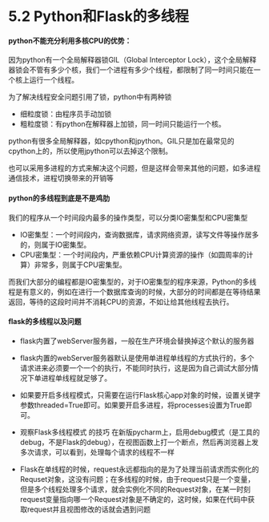 # 5.2 Python和Flask的多线程

#### python不能充分利用多核CPU的优势：
因为python有一个全局解释器锁GIL（Global Interceptor Lock），这个全局解释器锁会不管有多少个核，我们一个进程有多少个线程，都限制了同一时间只能在一个核上运行一个线程。

为了解决线程安全问题引用了锁，python中有两种锁
- 细粒度锁：由程序员手动加锁
- 粗粒度锁：有python在解释器上加锁，同一时间只能运行一个核。

python有很多全局解释器，如cpython和jpython。GIL只是加在最常见的cpython上的，所以使用jpython可以去掉这个限制。

也可以采用多进程的方式来解决这个问题，但是这样会带来其他的问题，如多进程通信技术，进程切换带来的开销等


#### python的多线程到底是不是鸡肋
我们的程序从一个时间段内最多的操作类型，可以分类IO密集型和CPU密集型
- IO密集型：一个时间段内，查询数据库，请求网络资源，读写文件等操作居多的，则属于IO密集型。
- CPU密集型：一个时间段内，严重依赖CPU计算资源的操作（如圆周率的计算）非常多，则属于CPU密集型。

而我们大部分的编程都是IO密集型的，对于IO密集型的程序来源，Python的多线程是有意义的，例如在进行一个数据库查询的时候，大部分的时间都是在等待结果返回，等待的这段时间并不消耗CPU的资源，不如让给其他线程去执行。

#### flask的多线程以及问题
- flask内置了webServer服务器，一般在生产环境会替换掉这个默认的服务器

- flask内置的webServer服务器默认是使用单进程单线程的方式执行的，多个请求进来必须要一个一个的执行，不能同时执行，这是因为自己调试大部分情况下单进程单线程就足够了。

- 如果要开启多线程模式，只需要在运行Flask核心app对象的时候，设置关键字参数threaded=True即可。如果要开启多进程，将processes设置为True即可。

- 观察Flask多线程模式 的技巧
在新版pycharm上，启用debug模式（是工具的debug，不是Flask的debug），在视图函数上打一个断点，然后再浏览器上发多次请求，可以看到，处理每个请求的线程不一样

- Flask在单线程的时候，request永远都指向的是为了处理当前请求而实例化的Requset对象，这没有问题；在多线程的时候，由于request只是一个变量，但是多个线程处理多个请求，就会实例化不同的Request对象，在某一时刻request变量指向哪一个Request对象是不确定的，这时候，如果在代码中获取request并且视图修改的话就会遇到问题

